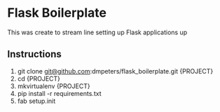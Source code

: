 # Flask Boilerplate

This was create to stream line setting up Flask applications up


## Instructions

1. git clone git@github.com:dmpeters/flask_boilerplate.git {PROJECT}
2. cd {PROJECT}
3. mkvirtualenv {PROJECT}
4. pip install -r requirements.txt
5. fab setup.init